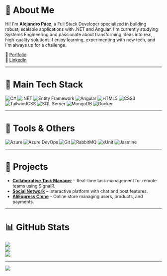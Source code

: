 # 💫 About Me
Hi! I'm **Alejandro Páez**, a Full Stack Developer specialized in building robust, scalable applications with .NET and Angular. I'm currently studying Systems Engineering and passionate about transforming ideas into real, high-quality solutions. I enjoy learning, experimenting with new tech, and I'm always up for a challenge.

🔗 [Portfolio](https://alejandropg845.github.io/portfolio)  
💼 [LinkedIn](https://linkedin.com/in/alejandro-de-jesús-páez-garrido-381657267)

---

# 🧰 Main Tech Stack
![C#](https://img.shields.io/badge/c%23-%23239120.svg?style=for-the-badge&logo=csharp&logoColor=white) 
![.NET](https://img.shields.io/badge/.NET-5C2D91?style=for-the-badge&logo=.net&logoColor=white) 
![Entity Framework](https://img.shields.io/badge/EF%20Core-512BD4?style=for-the-badge&logo=.net&logoColor=white) 
![Angular](https://img.shields.io/badge/angular-%23DD0031.svg?style=for-the-badge&logo=angular&logoColor=white) 
![HTML5](https://img.shields.io/badge/html5-%23E34F26.svg?style=for-the-badge&logo=html5&logoColor=white) 
![CSS3](https://img.shields.io/badge/CSS-239120?&style=for-the-badge&logo=css3&logoColor=white) 
![TailwindCSS](https://img.shields.io/badge/tailwindcss-%2338B2AC.svg?style=for-the-badge&logo=tailwind-css&logoColor=white) 
![SQL Server](https://img.shields.io/badge/sql%20server-%23CC2927.svg?style=for-the-badge&logo=microsoftsqlserver&logoColor=white) 
![MongoDB](https://img.shields.io/badge/mongodb-%2347A248.svg?style=for-the-badge&logo=mongodb&logoColor=white) 
![Docker](https://img.shields.io/badge/docker-%230db7ed.svg?style=for-the-badge&logo=docker&logoColor=white) 

---

# 🧪 Tools & Others
![Azure](https://img.shields.io/badge/azure-%230072C6.svg?style=for-the-badge&logo=microsoftazure&logoColor=white) 
![Azure DevOps](https://img.shields.io/badge/Azure_DevOps-0078D7?style=for-the-badge&logo=azuredevops&logoColor=white) 
![Git](https://img.shields.io/badge/git-%23F05033.svg?style=for-the-badge&logo=git&logoColor=white) 
![RabbitMQ](https://img.shields.io/badge/rabbitmq-%23FF6600.svg?style=for-the-badge&logo=rabbitmq&logoColor=white) 
![xUnit](https://img.shields.io/badge/xUnit-FF2D20?style=for-the-badge&logo=xunit&logoColor=white) 
![Jasmine](https://img.shields.io/badge/jasmine-%238A4182.svg?style=for-the-badge&logo=jasmine&logoColor=white)

---

# 📂 Projects
- **[Collaborative Task Manager](https://task-manager-client-fje4hnhnape7e0a3.canadacentral-01.azurewebsites.net/)** – Real-time task management for remote teams using SignalR.
- **[Social Network](https://alejandropg845.github.io/book-me-page/)** – Interactive platform with chat and post features.
- **[AliExpress Clone](https://alejandropg845.github.io/alexpress-page/)** – Online store managing users, products, and payments.

---

# 📊 GitHub Stats
![](https://github-readme-stats.vercel.app/api?username=alejandropg845&theme=dark&hide_border=false&include_all_commits=false&count_private=false)
<br>
![](https://github-readme-streak-stats.herokuapp.com/?user=alejandropg845&theme=dark&hide_border=false)
<br>
![](https://github-readme-stats.vercel.app/api/top-langs/?username=alejandropg845&theme=dark&hide_border=false&layout=compact)

---

[![](https://visitcount.itsvg.in/api?id=alejandropg845&icon=0&color=0)](https://visitcount.itsvg.in)
